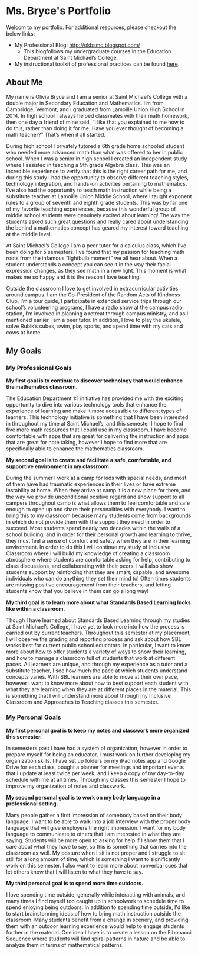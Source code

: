 # Ms. Bryce's Portfolio

Welcom to my portfolio. For additional resources, please checkout the below links:

- My Professional Blog: http://okbsmc.blogspot.com/
  - This blogfollows my undergraduate courses in the Education Department at Saint Michael’s College.
- My instructional toolkit of professional practices can be found [here](https://docs.google.com/document/d/1AOvktZISRpusVUqFk2guue171NJWmE4rBgjBHbh1hfY/edit?usp=sharing).

## About Me
My name is Olivia Bryce and I am a senior at Saint Michael’s College with a double major in Secondary Education and Mathematics. I’m from Cambridge, Vermont, and I graduated from Lamoille Union High School in 2014. In high school I always helped classmates with their math homework, then one day a friend of mine said, “I like that you explained to me how to do this, rather than doing it for me. Have you ever thought of becoming a math teacher?” That’s when it all started.

During high school I privately tutored a 6th grade home schooled student who needed more advanced math than what was offered to her in public school. When I was a senior in high school I created an independent study where I assisted in teaching a 9th grade Algebra class. This was an incredible experience to verify that this is the right career path for me, and during this study I had the opportunity to observe different teaching styles, technology integration, and hands-on activities pertaining to mathematics. I’ve also had the opportunity to teach math instruction while being a substitute teacher at Lamoille Union Middle School, where I taught exponent rules to a group of seventh and eighth grade students. This was by far one of my favorite teaching experiences, because this wonderful group of middle school students were genuinely excited about learning! The way the students asked such great questions and really cared about understanding the behind a mathematics concept has geared my interest toward teaching at the middle level.

At Saint Michael’s College I am a peer tutor for a calculus class, which I’ve been doing for 5 semesters. I’ve found that my passion for teaching math roots from the infamous “lightbulb moment” we all hear about. When a student understands a concept you can see it in the way their facial expression changes, as they see math in a new light. This moment is what makes me so happy and it is the reason I love teaching!

Outside the classroom I love to get involved in extracurricular activities around campus. I am the Co-President of the Random Acts of Kindness Club, I’m a tour guide, I participate in extended service trips through our school’s volunteering programs, I have a radio show at the campus radio station, I’m involved in planning a retreat through campus ministry, and as I mentioned earlier I am a peer tutor. In addition, I love to play the ukulele, solve Rubik’s cubes, swim, play sports, and spend time with my cats and cows at home.

## My Goals

### My Professional Goals

**My first goal is to continue to discover technology that would enhance the mathematics classroom.**

The Education Department 1:1 initiative has provided me with the exciting opportunity to dive into various technology tools that enhance the experience of learning and make it more accessible to different types of learners. This technology initiative is something that I have been interested in throughout my time at Saint Michael’s, and this semester I hope to find five more math resources that I could use in my classroom. I have become comfortable with apps that are great for delivering the instruction and apps that are great for note taking, however I hope to find more that are specifically able to enhance the mathematics classroom. 

**My second goal is to create and facilitate a safe, comfortable, and supportive environment in my classroom.**

During the summer I work at a camp for kids with special needs, and most of them have had traumatic experiences in their lives or have extreme instability at home. When they arrive at camp it is a new place for them, and the way we provide unconditional positive regard and show support to all campers throughout camp is what allows them to feel comfortable and safe enough to open up and share their personalities with everybody. 
I want to bring this to my classroom because many students come from backgrounds in which do not provide them with the support they need in order to succeed. Most students spend nearly two decades within the walls of a school building, and in order for their personal growth and learning to thrive, they must feel a sense of comfort and safety when they are in their learning environment. In order to do this I will continue my study of Inclusive Classroom where I will build my knowledge of creating a classroom atmosphere where students are comfortable asking for help, contributing to class discussions, and collaborating with their peers. I will also show students support by reinforcing that they are smart, capable, and awesome individuals who can do anything they set their mind to! Often times students are missing positive encouragement from their teachers, and letting students know that you believe in them can go a long way!

**My third goal is to learn more about what Standards Based Learning looks like within a classroom.**

Though I have learned about Standards Based Learning through my studies at Saint Michael’s College, I have yet to look more into how the process is carried out by current teachers. Throughout this semester at my placement, I will observe the grading and reporting process and ask about how SBL works best for current public school educators. In particular, I want to know more about how to offer students a variety of ways to show their learning, and how to manage a classroom full of students that work at different paces. All learners are unique, and through my experience as a tutor and a substitute teacher, I see how much the pace at which students understand concepts varies. With SBL learners are able to move at their own pace, however I want to know more about how to best support each student with what they are learning when they are at different places in the material. This is something that I will understand more about through my Inclusive Classroom and Approaches to Teaching classes this semester.

### My Personal Goals

**My first personal goal is to keep my notes and classwork more organized this semester.**

In semesters past I have had a system of organization, however in order to prepare myself for being an educator, I must work on further developing my organization skills. I have set up folders on my iPad notes app and Google Drive for each class, bought a planner for meetings and important events that I update at least twice per week, and I keep a copy of my day-to-day schedule with me at all times. Through my classes this semester I hope to improve my organization of notes and classwork.

**My second personal goal is to work on my body language in a professional setting.**

Many people gather a first impression of somebody based on their body language. I want to be able to walk into a job interview with the proper body language that will give employers the right impression. I want for my body language to communicate to others that I am interested in what they are saying. Students will be more open to asking for help if I show them that I care about what they have to say, so this is something that carries into the classroom as well. My posture when I sit is not proper and I struggle to sit still for a long amount of time, which is something I want to significantly work on this semester. I also want to learn more about nonverbal cues that let others know that I will listen to what they have to say. 

**My third personal goal is to spend more time outdoors.**

I love spending time outside, generally while interacting with animals, and many times I find myself too caught up in schoolwork to schedule time to spend enjoying being outdoors. In addition to spending time outside, I'd like to start brainstorming ideas of how to bring math instruction outside the classroom. Many students benefit from a change in scenery, and providing them with an outdoor learning experience would help to engage students further in the material. One idea I have is to create a lesson on the Fibonacci Sequence where students will find spiral patterns in nature and be able to analyze them in terms of mathematical patterns. 

